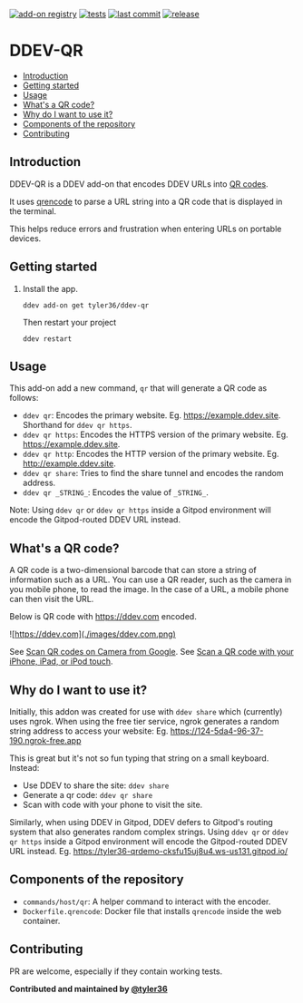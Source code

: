 [![add-on registry](https://img.shields.io/badge/DDEV-Add--on_Registry-blue)](https://addons.ddev.com)
[![tests](https://github.com/tyler36/ddev-qr/actions/workflows/tests.yml/badge.svg)](https://github.com/tyler36/ddev-qr/actions/workflows/tests.yml)
[![last commit](https://img.shields.io/github/last-commit/tyler36/ddev-qr)](https://github.com/tyler36/ddev-qr/commits)
[![release](https://img.shields.io/github/v/release/tyler36/ddev-qr)](https://github.com/tyler36/ddev-qr/releases/latest)

# DDEV-QR <!-- omit in toc -->

- [Introduction](#introduction)
- [Getting started](#getting-started)
- [Usage](#usage)
- [What's a QR code?](#whats-a-qr-code)
- [Why do I want to use it?](#why-do-i-want-to-use-it)
- [Components of the repository](#components-of-the-repository)
- [Contributing](#contributing)

## Introduction

DDEV-QR is a DDEV add-on that encodes DDEV URLs into [QR codes](#whats-a-qr-code).

It uses [qrencode](https://fukuchi.org/works/qrencode/) to parse a URL string into a QR code that is displayed in the terminal.

This helps reduce errors and frustration when entering URLs on portable devices.

## Getting started

1. Install the app.

    ```shell
    ddev add-on get tyler36/ddev-qr
    ```

    Then restart your project

    ```shell
    ddev restart
    ```

## Usage

This add-on add a new command, `qr` that will generate a QR code as follows:

- `ddev qr`: Encodes the primary website. Eg. <https://example.ddev.site>. Shorthand for `ddev qr https`.
- `ddev qr https`: Encodes the HTTPS version of the primary website. Eg. <https://example.ddev.site>.
- `ddev qr http`: Encodes the HTTP version of the primary website. Eg. <http://example.ddev.site>.
- `ddev qr share`: Tries to find the share tunnel and encodes the random address.
- `ddev qr _STRING_`: Encodes the value of `_STRING_`.

Note: Using `ddev qr` or `ddev qr https` inside a Gitpod environment will encode the Gitpod-routed DDEV URL instead.


## What's a QR code?

A QR code is a two-dimensional barcode that can store a string of information such as a URL.
You can use a QR reader, such as the camera in you mobile phone, to read the image. In the case of a URL, a mobile phone can then visit the URL.

Below is QR code with <https://ddev.com> encoded.

![https://ddev.com](./images/ddev.com.png)

See [Scan QR codes on Camera from Google](https://support.google.com/camerafromgoogle/answer/12033278?hl=en).
See [Scan a QR code with your iPhone, iPad, or iPod touch](https://support.apple.com/en-us/102680).

## Why do I want to use it?

Initially, this addon was created for use with `ddev share` which (currently) uses ngrok.
When using the free tier service, ngrok generates a random string address to access your website:
Eg. <https://124-5da4-96-37-190.ngrok-free.app>

This is great but it's not so fun typing that string on a small keyboard.
Instead:

- Use DDEV to share the site: `ddev share`
- Generate a qr code: `ddev qr share`
- Scan with code with your phone to visit the site.

Similarly, when using DDEV in Gitpod, DDEV defers to Gitpod's routing system that also generates random complex strings.
Using `ddev qr` or `ddev qr https` inside a Gitpod environment will encode the Gitpod-routed DDEV URL instead. Eg. <https://tyler36-qrdemo-cksfu15uj8u4.ws-us131.gitpod.io/>

## Components of the repository

- `commands/host/qr`: A helper command to interact with the encoder.
- `Dockerfile.qrencode`: Docker file that installs `qrencode` inside the web container.

## Contributing

PR are welcome, especially if they contain working tests.

**Contributed and maintained by [@tyler36](https://github.com/tyler36)**
